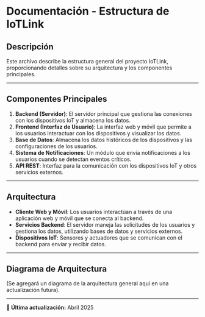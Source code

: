 # Documentación - Estructura de IoTLink

## Descripción
Este archivo describe la estructura general del proyecto IoTLink, proporcionando detalles sobre su arquitectura y los componentes principales.

---

## Componentes Principales
1. **Backend (Servidor)**: El servidor principal que gestiona las conexiones con los dispositivos IoT y almacena los datos.
2. **Frontend (Interfaz de Usuario)**: La interfaz web y móvil que permite a los usuarios interactuar con los dispositivos y visualizar los datos.
3. **Base de Datos**: Almacena los datos históricos de los dispositivos y las configuraciones de los usuarios.
4. **Sistema de Notificaciones**: Un módulo que envía notificaciones a los usuarios cuando se detectan eventos críticos.
5. **API REST**: Interfaz para la comunicación con los dispositivos IoT y otros servicios externos.

---

## Arquitectura
- **Cliente Web y Móvil**: Los usuarios interactúan a través de una aplicación web y móvil que se conecta al backend.
- **Servicios Backend**: El servidor maneja las solicitudes de los usuarios y gestiona los datos, utilizando bases de datos y servicios externos.
- **Dispositivos IoT**: Sensores y actuadores que se comunican con el backend para enviar y recibir datos.

---

## Diagrama de Arquitectura
(Se agregará un diagrama de la arquitectura general aquí en una actualización futura).

---

**📅 Última actualización:** Abril 2025
